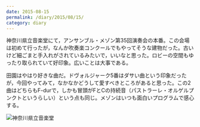 ```yaml
---
date: 2015-08-15
permalink: /diary/2015/08/15/
category: diary
---
```


神奈川県立音楽堂にて，アンサンブル・メゾン第35回演奏会の本番。この会場は初めて行ったが，なんか吹奏楽コンクールでもやってそうな建物だった。古いけど細ごまと手入れがされているみたいで，いいなと思った。ロビーの空間もゆったり取られていて好印象。広いことは大事である。

田園はやはり好きな曲だ。ドヴォルジャーク5番はダサい曲という印象だったが，今回やってみて，なかなかどうして愛すべきところがあると思った。この2曲はどちらもF-durで，しかも冒頭がFとCの持続音（パストラーレ・オルゲルプンクトというらしい）という点も同じ。メゾンはいつも面白いプログラムで感心する。

![神奈川県立音楽堂](https://instagram.com/p/6bNDQ0yLgH/media?size=l "神奈川県立音楽堂")